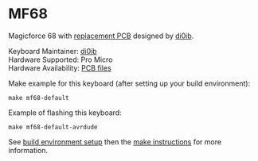 MF68
====

Magicforce 68 with [replacement PCB](https://github.com/di0ib/tmk_keyboard/tree/master/keyboard/mf68) designed by [di0ib](https://github.com/di0ib).

Keyboard Maintainer: [di0ib](http://www.40percent.club)  
Hardware Supported: Pro Micro  
Hardware Availability: [PCB files](https://github.com/di0ib/tmk_keyboard/tree/master/keyboard/mf68/pcb)  

Make example for this keyboard (after setting up your build environment):

    make mf68-default

Example of flashing this keyboard:

    make mf68-default-avrdude

See [build environment setup](https://docs.qmk.fm/build_environment_setup.html) then the [make instructions](https://docs.qmk.fm/make_instructions.html) for more information.

